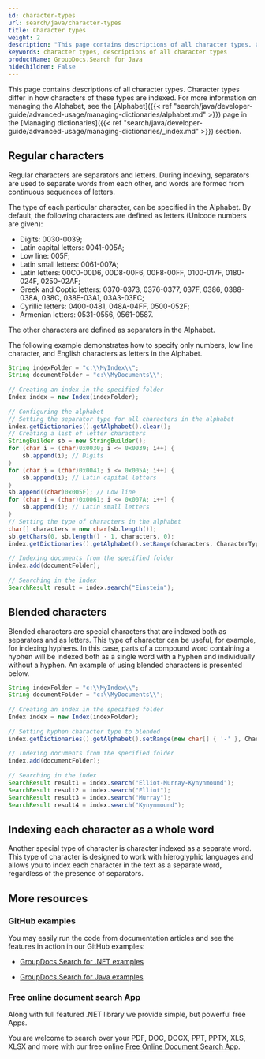 ```yaml
---
id: character-types
url: search/java/character-types
title: Character types
weight: 2
description: "This page contains descriptions of all character types. Character types differ in how characters of these types are indexed."
keywords: character types, descriptions of all character types
productName: GroupDocs.Search for Java
hideChildren: False
---
```

This page contains descriptions of all character types. Character types differ in how characters of these types are indexed. For more information on managing the Alphabet, see the [Alphabet]({{< ref "search/java/developer-guide/advanced-usage/managing-dictionaries/alphabet.md" >}}) page in the [Managing dictionaries]({{< ref "search/java/developer-guide/advanced-usage/managing-dictionaries/_index.md" >}}) section.

## Regular characters

Regular characters are separators and letters. During indexing, separators are used to separate words from each other, and words are formed from continuous sequences of letters.

The type of each particular character, can be specified in the Alphabet. By default, the following characters are defined as letters (Unicode numbers are given):

*   Digits: 0030-0039;
*   Latin capital letters: 0041-005A;
*   Low line: 005F;
*   Latin small letters: 0061-007A;
*   Latin letters: 00C0-00D6, 00D8-00F6, 00F8-00FF, 0100-017F, 0180-024F, 0250-02AF;
*   Greek and Coptic letters: 0370-0373, 0376-0377, 037F, 0386, 0388-038A, 038C, 038E-03A1, 03A3-03FC;
*   Cyrillic letters: 0400-0481, 048A-04FF, 0500-052F;
*   Armenian letters: 0531-0556, 0561-0587.

The other characters are defined as separators in the Alphabet.

The following example demonstrates how to specify only numbers, low line character, and English characters as letters in the Alphabet.



```java
String indexFolder = "c:\\MyIndex\\";
String documentFolder = "c:\\MyDocuments\\";
 
// Creating an index in the specified folder
Index index = new Index(indexFolder);
 
// Configuring the alphabet
// Setting the separator type for all characters in the alphabet
index.getDictionaries().getAlphabet().clear();
// Creating a list of letter characters
StringBuilder sb = new StringBuilder();
for (char i = (char)0x0030; i <= 0x0039; i++) {
    sb.append(i); // Digits
}
for (char i = (char)0x0041; i <= 0x005A; i++) {
    sb.append(i); // Latin capital letters
}
sb.append((char)0x005F); // Low line
for (char i = (char)0x0061; i <= 0x007A; i++) {
    sb.append(i); // Latin small letters
}
// Setting the type of characters in the alphabet
char[] characters = new char[sb.length()];
sb.getChars(0, sb.length() - 1, characters, 0);
index.getDictionaries().getAlphabet().setRange(characters, CharacterType.Letter);
 
// Indexing documents from the specified folder
index.add(documentFolder);
 
// Searching in the index
SearchResult result = index.search("Einstein");
```

## Blended characters

Blended characters are special characters that are indexed both as separators and as letters. This type of character can be useful, for example, for indexing hyphens. In this case, parts of a compound word containing a hyphen will be indexed both as a single word with a hyphen and individually without a hyphen. An example of using blended characters is presented below.



```java
String indexFolder = "c:\\MyIndex\\";
String documentFolder = "c:\\MyDocuments\\";
 
// Creating an index in the specified folder
Index index = new Index(indexFolder);
 
// Setting hyphen character type to blended
index.getDictionaries().getAlphabet().setRange(new char[] { '-' }, CharacterType.Blended);
 
// Indexing documents from the specified folder
index.add(documentFolder);
 
// Searching in the index
SearchResult result1 = index.search("Elliot-Murray-Kynynmound");
SearchResult result2 = index.search("Elliot");
SearchResult result3 = index.search("Murray");
SearchResult result4 = index.search("Kynynmound");
```

## Indexing each character as a whole word

Another special type of character is character indexed as a separate word. This type of character is designed to work with hieroglyphic languages and allows you to index each character in the text as a separate word, regardless of the presence of separators.

## More resources

### GitHub examples

You may easily run the code from documentation articles and see the features in action in our GitHub examples:

*   [GroupDocs.Search for .NET examples](https://github.com/groupdocs-search/GroupDocs.Search-for-.NET)
    
*   [GroupDocs.Search for Java examples](https://github.com/groupdocs-search/GroupDocs.Search-for-Java)
    

### Free online document search App

Along with full featured .NET library we provide simple, but powerful free Apps.

You are welcome to search over your PDF, DOC, DOCX, PPT, PPTX, XLS, XLSX and more with our free online [Free Online Document Search App](https://products.groupdocs.app/search).
